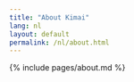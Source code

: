 ```yaml
---
title: "About Kimai"
lang: nl
layout: default
permalink: /nl/about.html
---
```


{% include pages/about.md %}